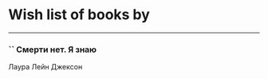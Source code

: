 # Wish list of books by [](https://ok.ru/profile/536771522733)
---

### `` Смерти нет. Я знаю
Лаура Лейн Джексон

